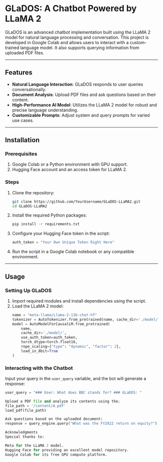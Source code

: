 # GLaDOS: A Chatbot Powered by LLaMA 2

GLaDOS is an advanced chatbot implementation built using the LLaMA 2 model for natural language processing and conversation. This project is developed in Google Colab and allows users to interact with a custom-trained language model. It also supports querying information from uploaded PDF files.

---

## Features
- **Natural Language Interaction**: GLaDOS responds to user queries conversationally.
- **Document Analysis**: Upload PDF files and ask questions based on their content.
- **High-Performance AI Model**: Utilizes the LLaMA 2 model for robust and precise language understanding.
- **Customizable Prompts**: Adjust system and query prompts for varied use cases.

---

## Installation

### Prerequisites
1. Google Colab or a Python environment with GPU support.
2. Hugging Face account and an access token for LLaMA 2.

### Steps
1. Clone the repository:
    ```bash
    git clone https://github.com/YourUsername/GLaDOS-LLaMA2.git
    cd GLaDOS-LLaMA2
    ```

2. Install the required Python packages:
    ```bash
    pip install -r requirements.txt
    ```

3. Configure your Hugging Face token in the script:
    ```python
    auth_token = "Your Own Unique Token Right Here"
    ```

4. Run the script in a Google Colab notebook or any compatible environment.

---

## Usage

### Setting Up GLaDOS
1. Import required modules and install dependencies using the script.
2. Load the LLaMA 2 model:
    ```python
    name = "meta-llama/Llama-2-13b-chat-hf"
    tokenizer = AutoTokenizer.from_pretrained(name, cache_dir='./model/', use_auth_token=auth_token)
    model = AutoModelForCausalLM.from_pretrained(
        name,
        cache_dir='./model/',
        use_auth_token=auth_token,
        torch_dtype=torch.float16,
        rope_scaling={"type": "dynamic", "factor": 2},
        load_in_8bit=True
    )
    ```

### Interacting with the Chatbot
Input your query in the `user_query` variable, and the bot will generate a response:
```python
user_query = "### User: What does BBC stands for? ### GLaDOS: "

Upload a PDF file and analyze its contents using the;
file_path = '/content/A.pdf'
load_pdf(file_path)

Ask questions based on the uploaded document:
response = query_engine.query("What was the FY2022 return on equity?")

Acknowledgments
Special thanks to:

Meta for the LLaMA 2 model.
Hugging Face for providing an excellent model repository.
Google Colab for its free GPU compute platform.

